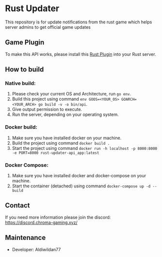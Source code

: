 # Rust Updater

This repository is for update notifications from the rust game which helps server admins to get official game updates

## Game Plugin
To make this API works, please install this [Rust Plugin](https://github.com/Psystec/RUST-Update-Notice) into your Rust server.

## How to build
### Native build:
1. Please check your current OS and Architecture, run `go env`.
2. Build this project using command `env GOOS=<YOUR_OS> GOARCH=<YOUR_ARCH> go build -v -o bin/api`.
3. Give output permission to execute.
4. Run the server, depending on your operating system.

### Docker build:
1. Make sure you have installed docker on your machine.
2. Build the project using command `docker build . `
3. Start the project using command `docker run -h localhost -p 8000:8000 -e PORT=8000 rust-updater-api_app:latest`

### Docker Compose:
1. Make sure you have installed docker and docker-compose on your machine.
2. Start the container (detached) using command `docker-compose up -d --build`

## Contact
If you need more information please join the discord: https://discord.chroma-gaming.xyz/

## Maintenance
- Developer: Aldiwildan77
